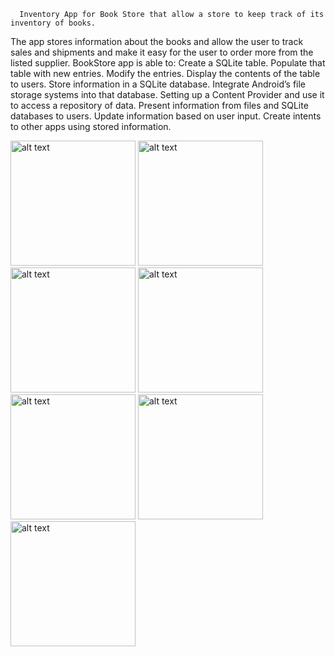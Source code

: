       Inventory App for Book Store that allow a store to keep track of its inventory of books. 
The app stores information about the books and allow the user to track sales 
and shipments and make it easy for the user to order more from the listed supplier.
BookStore app is able to:
    Create a SQLite table.
    Populate that table with new entries.
    Modify the entries.
    Display the contents of the table to users.
    Store information in a SQLite database.
    Integrate Android’s file storage systems into that database.
    Setting up a Content Provider and use it to access a repository of data.
    Present information from files and SQLite databases to users.
    Update information based on user input.
    Create intents to other apps using stored information.
    
<img src="https://user-images.githubusercontent.com/36941009/46185174-c10f9000-c28d-11e8-9b76-6379f87766f6.png" alt="alt text" width="200"> <img src="https://user-images.githubusercontent.com/36941009/46185183-c8cf3480-c28d-11e8-9993-45027a0c2e21.png" alt="alt text" width="200"> <img src="https://user-images.githubusercontent.com/36941009/46185187-ce2c7f00-c28d-11e8-984d-6796fcec0090.png" alt="alt text" width="200"> <img src="https://user-images.githubusercontent.com/36941009/46185192-d5ec2380-c28d-11e8-8c8c-58cb653a7ef7.png" alt="alt text" width="200"> <img src="https://user-images.githubusercontent.com/36941009/46185208-dbe20480-c28d-11e8-97f6-9dfb42fe0027.png" alt="alt text" width="200"> <img src="https://user-images.githubusercontent.com/36941009/46185215-e1d7e580-c28d-11e8-8105-3a6a76dd6ecd.png" alt="alt text" width="200"> <img src="https://user-images.githubusercontent.com/36941009/46185222-e7353000-c28d-11e8-8f73-451ed0d5d472.png" alt="alt text" width="200">


